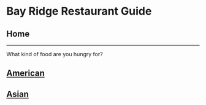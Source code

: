 # Bay Ridge Restaurant Guide
## Home
---
What kind of food are you hungry for?
## [American](american/american.md)

## [Asian](asian/asian.md)


